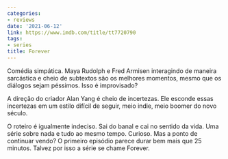 ```yaml
---
categories:
- reviews
date: '2021-06-12'
link: https://www.imdb.com/title/tt7720790
tags:
- series
title: Forever
---
```


Comédia simpática. Maya Rudolph e Fred Armisen interagindo de maneira sarcástica e cheio de subtextos são os melhores momentos, mesmo que os diálogos sejam péssimos. Isso é improvisado?

A direção do criador Alan Yang é cheio de incertezas. Ele esconde essas incertezas em um estilo difícil de seguir, meio indie, meio boomer do novo século.

O roteiro é igualmente indeciso. Sai do banal e cai no sentido da vida. Uma série sobre nada e tudo ao mesmo tempo. Curioso. Mas a ponto de continuar vendo? O primeiro episódio parece durar bem mais que 25 minutos. Talvez por isso a série se chame Forever.